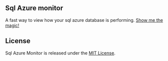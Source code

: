 ## Sql Azure monitor

A fast way to view how your sql azure database is performing.
[Show me the magic!](http://sqlazuremonitor.azurewebsites.net/)

## License

Sql Azure Monitor is released under the [MIT License](http://www.opensource.org/licenses/MIT).